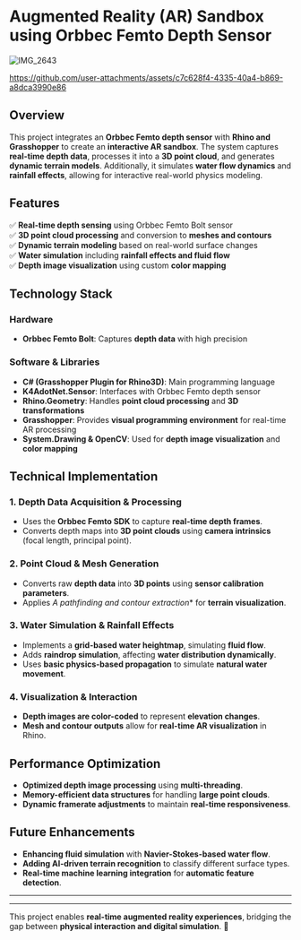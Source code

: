 # **Augmented Reality (AR) Sandbox using Orbbec Femto Depth Sensor**  
![IMG_2643](https://github.com/user-attachments/assets/499db0f9-1b78-4f10-b23d-acc4e89d0aed)


https://github.com/user-attachments/assets/c7c628f4-4335-40a4-b869-a8dca3990e86


## **Overview**  
This project integrates an **Orbbec Femto depth sensor** with **Rhino and Grasshopper** to create an **interactive AR sandbox**. The system captures **real-time depth data**, processes it into a **3D point cloud**, and generates **dynamic terrain models**. Additionally, it simulates **water flow dynamics** and **rainfall effects**, allowing for interactive real-world physics modeling.  

## **Features**  
✅ **Real-time depth sensing** using Orbbec Femto Bolt sensor  
✅ **3D point cloud processing** and conversion to **meshes and contours**  
✅ **Dynamic terrain modeling** based on real-world surface changes  
✅ **Water simulation** including **rainfall effects and fluid flow**  
✅ **Depth image visualization** using custom **color mapping**  

## **Technology Stack**  

### **Hardware**  
- **Orbbec Femto Bolt**: Captures **depth data** with high precision  

### **Software & Libraries**  
- **C# (Grasshopper Plugin for Rhino3D)**: Main programming language  
- **K4AdotNet.Sensor**: Interfaces with Orbbec Femto depth sensor  
- **Rhino.Geometry**: Handles **point cloud processing** and **3D transformations**  
- **Grasshopper**: Provides **visual programming environment** for real-time AR processing  
- **System.Drawing & OpenCV**: Used for **depth image visualization** and **color mapping**  

## **Technical Implementation**  

### **1. Depth Data Acquisition & Processing**  
- Uses the **Orbbec Femto SDK** to capture **real-time depth frames**.  
- Converts depth maps into **3D point clouds** using **camera intrinsics** (focal length, principal point).  

### **2. Point Cloud & Mesh Generation**  
- Converts raw **depth data** into **3D points** using **sensor calibration parameters**.  
- Applies **A* pathfinding and contour extraction** for **terrain visualization**.  

### **3. Water Simulation & Rainfall Effects**  
- Implements a **grid-based water heightmap**, simulating **fluid flow**.  
- Adds **raindrop simulation**, affecting **water distribution dynamically**.  
- Uses **basic physics-based propagation** to simulate **natural water movement**.  

### **4. Visualization & Interaction**  
- **Depth images are color-coded** to represent **elevation changes**.  
- **Mesh and contour outputs** allow for **real-time AR visualization** in Rhino.  

## **Performance Optimization**  
- **Optimized depth image processing** using **multi-threading**.  
- **Memory-efficient data structures** for handling **large point clouds**.  
- **Dynamic framerate adjustments** to maintain **real-time responsiveness**.  

## **Future Enhancements**  
- **Enhancing fluid simulation** with **Navier-Stokes-based water flow**.  
- **Adding AI-driven terrain recognition** to classify different surface types.  
- **Real-time machine learning integration** for **automatic feature detection**.  

---


---
This project enables **real-time augmented reality experiences**, bridging the gap between **physical interaction and digital simulation**. 🚀  

